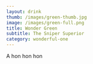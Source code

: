 ```yaml
---
layout: drink
thumb: /images/green-thumb.jpg
image: /images/green-full.png
title: Wonder Green
subtitle: The Sniper Superior
category: wonderful-one
---
```


A hon hon hon